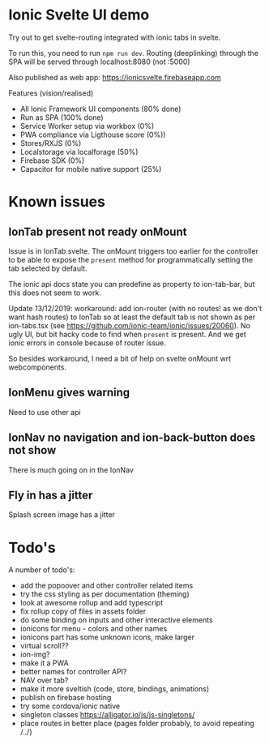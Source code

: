 # Ionic Svelte UI demo
Try out to get svelte-routing integrated with ionic tabs in svelte.

To run this, you need to run `npm run dev`. Routing (deeplinking) through the SPA will be served through localhost:8080 (not :5000)

Also published as web app: https://ionicsvelte.firebaseapp.com

Features (vision/realised) 
- All Ionic Framework UI components (80% done)
- Run as SPA (100% done)
- Service Worker setup via workbox (0%) 
- PWA compliance via Ligthouse score (0%))
- Stores/RXJS (0%)
- Localstorage via localforage (50%)
- Firebase SDK (0%)
- Capacitor for mobile native support (25%)

# Known issues

## IonTab present not ready onMount
Issue is in IonTab.svelte. The onMount triggers too earlier for the controller to be able to expose the `present` method for programmatically setting the tab selected by default.

The ionic api docs state you can predefine as property to ion-tab-bar, but this does not seem to work.

Update 13/12/2019: workaround: add ion-router (with no routes! as we don't want hash routes) to IonTab so at least the default tab is not shown as per ion-tabs.tsx (see https://github.com/ionic-team/ionic/issues/20060). No ugly UI, but bit hacky code to find when `present` is present. And we get ionic errors in console because of router issue.

So besides workaround, I need a bit of help on svelte onMount wrt webcomponents.

## IonMenu gives warning
Need to use other api

## IonNav no navigation and ion-back-button does not show
There is much going on in the IonNav

## Fly in has a jitter
Splash screen image has a jitter

# Todo's
A number of todo's:
- add the popoover and other controller related items
- try the css styling as per documentation (theming)
- look at awesome rollup and add typescript
- fix rollup copy of files in assets folder
- do some binding on inputs and other interactive elements
- ionicons for menu - colors and other names
- ionicons part has some unknown icons, make larger
- virtual scroll??
- ion-img?
- make it a PWA
- better names for controller API?
- NAV over tab?
- make it more sveltish (code, store, bindings, animations)
- publish on firebase hosting
- try some cordova/ionic native
- singleton classes https://alligator.io/js/js-singletons/
- place routes in better place (pages folder probably, to avoid repeating /../)